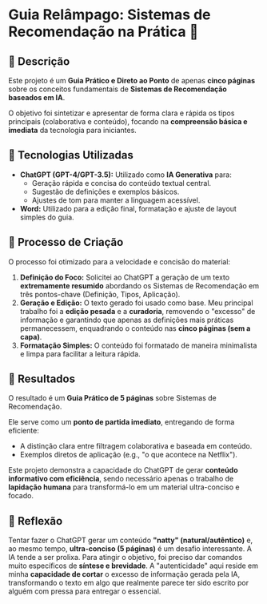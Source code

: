 # Guia Relâmpago: Sistemas de Recomendação na Prática 🚀

## 📒 Descrição
Este projeto é um **Guia Prático e Direto ao Ponto** de apenas **cinco páginas** sobre os conceitos fundamentais de **Sistemas de Recomendação baseados em IA**.

O objetivo foi sintetizar e apresentar de forma clara e rápida os tipos principais (colaborativa e conteúdo), focando na **compreensão básica e imediata** da tecnologia para iniciantes.

## 🤖 Tecnologias Utilizadas
* **ChatGPT (GPT-4/GPT-3.5):** Utilizado como **IA Generativa** para:
    * Geração rápida e concisa do conteúdo textual central.
    * Sugestão de definições e exemplos básicos.
    * Ajustes de tom para manter a linguagem acessível.
* **Word:** Utilizado para a edição final, formatação e ajuste de layout simples do guia.

## 🧐 Processo de Criação
O processo foi otimizado para a velocidade e concisão do material:

1.  **Definição do Foco:** Solicitei ao ChatGPT a geração de um texto **extremamente resumido** abordando os Sistemas de Recomendação em três pontos-chave (Definição, Tipos, Aplicação).
2.  **Geração e Edição:** O texto gerado foi usado como base. Meu principal trabalho foi a **edição pesada** e a **curadoria**, removendo o "excesso" de informação e garantindo que apenas as definições mais práticas permanecessem, enquadrando o conteúdo nas **cinco páginas (sem a capa)**.
3.  **Formatação Simples:** O conteúdo foi formatado de maneira minimalista e limpa para facilitar a leitura rápida.

## 🚀 Resultados
O resultado é um **Guia Prático de 5 páginas** sobre Sistemas de Recomendação.

Ele serve como um **ponto de partida imediato**, entregando de forma eficiente:
* A distinção clara entre filtragem colaborativa e baseada em conteúdo.
* Exemplos diretos de aplicação (e.g., "o que acontece na Netflix").

Este projeto demonstra a capacidade do ChatGPT de gerar **conteúdo informativo com eficiência**, sendo necessário apenas o trabalho de **lapidação humana** para transformá-lo em um material ultra-conciso e focado.

## 💭 Reflexão
Tentar fazer o ChatGPT gerar um conteúdo **"natty" (natural/autêntico)** e, ao mesmo tempo, **ultra-conciso (5 páginas)** é um desafio interessante. A IA tende a ser prolixa. Para atingir o objetivo, foi preciso dar comandos muito específicos de **síntese e brevidade**. A "autenticidade" aqui reside em minha **capacidade de cortar** o excesso de informação gerada pela IA, transformando o texto em algo que realmente parece ter sido escrito por alguém com pressa para entregar o essencial.
